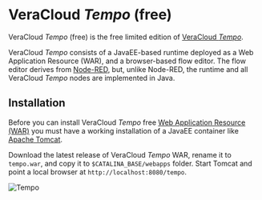 # VeraCloud _Tempo_ (free)

VeraCloud _Tempo_ (free) is the free limited edition of [VeraCloud _Tempo_](http://www.veracloud.com/tempo).

VeraCloud _Tempo_ consists of a JavaEE-based runtime deployed as a Web Application Resource (WAR), and a browser-based flow editor. The flow editor derives from [Node-RED](https://nodered.org), but, unlike Node-RED, the runtime and all VeraCloud _Tempo_ nodes are implemented in Java.

## Installation

Before you can install VeraCloud _Tempo_ free [Web Application Resource (WAR)](https://en.wikipedia.org/wiki/WAR_(file_format)) you must have a working installation of a JavaEE container like [Apache Tomcat](https://tomcat.apache.org/download-90.cgi).

Download the latest release of VeraCloud _Tempo_ WAR, rename it to `tempo.war`, and copy it to `$CATALINA_BASE/webapps` folder. Start Tomcat and point a local browser at `http://localhost:8080/tempo`.

![Tempo](https://raw.githubusercontent.com/wiki/veracloud-tempo/tempo.war/screenshots/tempo1.png)
